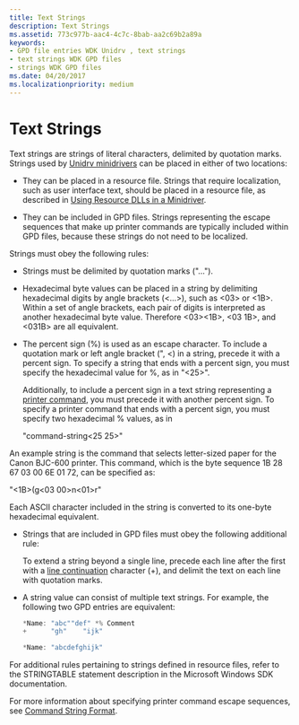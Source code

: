 ```yaml
---
title: Text Strings
description: Text Strings
ms.assetid: 773c977b-aac4-4c7c-8bab-aa2c69b2a89a
keywords:
- GPD file entries WDK Unidrv , text strings
- text strings WDK GPD files
- strings WDK GPD files
ms.date: 04/20/2017
ms.localizationpriority: medium
---
```


# Text Strings





Text strings are strings of literal characters, delimited by quotation marks. Strings used by [Unidrv minidrivers](unidrv-minidrivers.md) can be placed in either of two locations:

-   They can be placed in a resource file. Strings that require localization, such as user interface text, should be placed in a resource file, as described in [Using Resource DLLs in a Minidriver](using-resource-dlls-in-a-minidriver.md).

-   They can be included in GPD files. Strings representing the escape sequences that make up printer commands are typically included within GPD files, because these strings do not need to be localized.

Strings must obey the following rules:

-   Strings must be delimited by quotation marks ("...").

-   Hexadecimal byte values can be placed in a string by delimiting hexadecimal digits by angle brackets (&lt;...&gt;), such as &lt;03&gt; or &lt;1B&gt;. Within a set of angle brackets, each pair of digits is interpreted as another hexadecimal byte value. Therefore &lt;03&gt;&lt;1B&gt;, &lt;03 1B&gt;, and &lt;031B&gt; are all equivalent.

-   The percent sign (%) is used as an escape character. To include a quotation mark or left angle bracket (", &lt;) in a string, precede it with a percent sign. To specify a string that ends with a percent sign, you must specify the hexadecimal value for %, as in "&lt;25&gt;".

    Additionally, to include a percent sign in a text string representing a [printer command](printer-commands.md), you must precede it with another percent sign. To specify a printer command that ends with a percent sign, you must specify two hexadecimal % values, as in

    "command-string&lt;25 25&gt;"

An example string is the command that selects letter-sized paper for the Canon BJC-600 printer. This command, which is the byte sequence 1B 28 67 03 00 6E 01 72, can be specified as:

"&lt;1B&gt;(g&lt;03 00&gt;n&lt;01&gt;r"

Each ASCII character included in the string is converted to its one-byte hexadecimal equivalent.

-   Strings that are included in GPD files must obey the following additional rule:

    To extend a string beyond a single line, precede each line after the first with a [line continuation](line-continuation.md) character (+), and delimit the text on each line with quotation marks.

-   A string value can consist of multiple text strings. For example, the following two GPD entries are equivalent:
    ```cpp
    *Name: "abc""def" *% Comment
    +      "gh"    "ijk"

    *Name: "abcdefghijk"
    ```

For additional rules pertaining to strings defined in resource files, refer to the STRINGTABLE statement description in the Microsoft Windows SDK documentation.

For more information about specifying printer command escape sequences, see [Command String Format](command-string-format.md).

 

 




